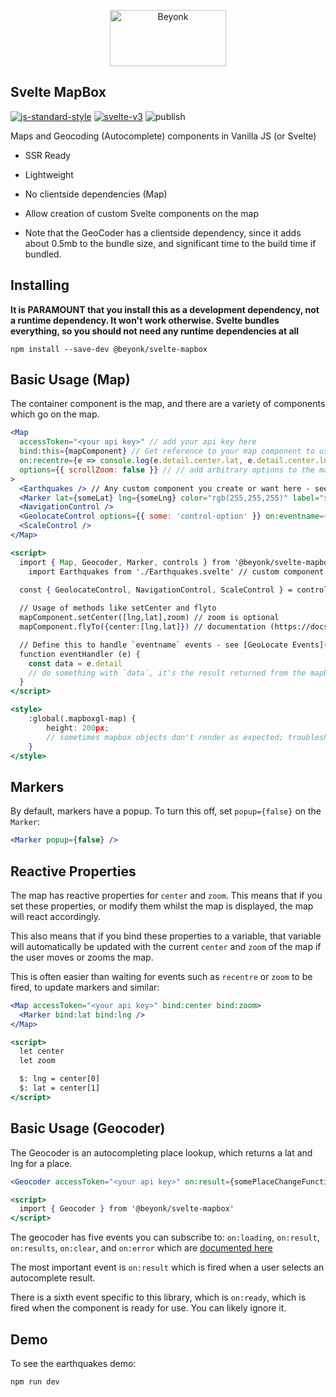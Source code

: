 <p align="center">
  <img width="186" height="90" src="https://user-images.githubusercontent.com/218949/44782765-377e7c80-ab80-11e8-9dd8-fce0e37c235b.png" alt="Beyonk" />
</p>

## Svelte MapBox

[![js-standard-style](https://img.shields.io/badge/code%20style-standard-brightgreen.svg)](http://standardjs.com) [![svelte-v3](https://img.shields.io/badge/svelte-v3-blueviolet.svg)](https://svelte.dev) ![publish](https://github.com/beyonk-adventures/svelte-mapbox/workflows/publish/badge.svg)

Maps and Geocoding (Autocomplete) components in Vanilla JS (or Svelte)

* SSR Ready
* Lightweight
* No clientside dependencies (Map)
* Allow creation of custom Svelte components on the map

* Note that the GeoCoder has a clientside dependency, since it adds about 0.5mb to the bundle size, and significant time to the build time if bundled.

## Installing

**It is PARAMOUNT that you install this as a development dependency, not a runtime dependency. It won't work otherwise. Svelte bundles everything, so you should not need any runtime dependencies at all**

```
npm install --save-dev @beyonk/svelte-mapbox
```

## Basic Usage (Map)

The container component is the map, and there are a variety of components which go on the map.

```jsx
<Map
  accessToken="<your api key>" // add your api key here
  bind:this={mapComponent} // Get reference to your map component to use methods
  on:recentre={e => console.log(e.detail.center.lat, e.detail.center.lng) } // recentre events
  options={{ scrollZoom: false }} // // add arbitrary options to the map from the mapbox api
>
  <Earthquakes /> // Any custom component you create or want here - see marker example
  <Marker lat={someLat} lng={someLng} color="rgb(255,255,255)" label="some marker label" popupClassName="class-name" /> // built in Marker component
  <NavigationControl />
  <GeolocateControl options={{ some: 'control-option' }} on:eventname={eventHandler} />
  <ScaleControl />
</Map>

<script>
  import { Map, Geocoder, Marker, controls } from '@beyonk/svelte-mapbox'
	import Earthquakes from './Earthquakes.svelte' // custom component
  
  const { GeolocateControl, NavigationControl, ScaleControl } = controls

  // Usage of methods like setCenter and flyto
  mapComponent.setCenter([lng,lat],zoom) // zoom is optional
  mapComponent.flyTo({center:[lng,lat]}) // documentation (https://docs.mapbox.com/mapbox-gl-js/example/flyto)

  // Define this to handle `eventname` events - see [GeoLocate Events](https://docs.mapbox.com/mapbox-gl-js/api/markers/#geolocatecontrol-events)
  function eventHandler (e) {
    const data = e.detail
    // do something with `data`, it's the result returned from the mapbox event
  }
</script>

<style>
    :global(.mapboxgl-map) {
        height: 200px;
        // sometimes mapbox objects don't render as expected; troubleshoot by changing the height/width to px
    }
</style>
```

## Markers

By default, markers have a popup. To turn this off, set `popup={false}` on the `Marker`:

```jsx
<Marker popup={false} />
```

## Reactive Properties

The map has reactive properties for `center` and `zoom`. This means that if you set these properties, or modify them whilst the map is displayed, the map will react accordingly.

This also means that if you bind these properties to a variable, that variable will automatically be updated with the current `center` and `zoom` of the map if the user moves or zooms the map.

This is often easier than waiting for events such as `recentre` or `zoom` to be fired, to update markers and similar:

```jsx
<Map accessToken="<your api key>" bind:center bind:zoom>
  <Marker bind:lat bind:lng />
</Map>

<script>
  let center
  let zoom

  $: lng = center[0]
  $: lat = center[1]
</script>
```

## Basic Usage (Geocoder)

The Geocoder is an autocompleting place lookup, which returns a lat and lng for a place.

```jsx
<Geocoder accessToken="<your api key>" on:result={somePlaceChangeFunction} />

<script>
  import { Geocoder } from '@beyonk/svelte-mapbox'
</script>
```

The geocoder has five events you can subscribe to: `on:loading`, `on:result`, `on:results`, `on:clear`, and `on:error` which are [documented here](https://github.com/mapbox/mapbox-gl-geocoder/blob/master/API.md#on)

The most important event is `on:result` which is fired when a user selects an autocomplete result.

There is a sixth event specific to this library, which is `on:ready`, which is fired when the component is ready for use. You can likely ignore it.

## Demo

To see the earthquakes demo:

`
npm run dev
`

